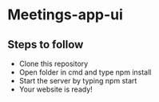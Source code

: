 # Meetings-app-ui

## Steps to follow
- Clone this repository
- Open folder in cmd and type npm install 
- Start the server by typing npm start
- Your website is ready!
